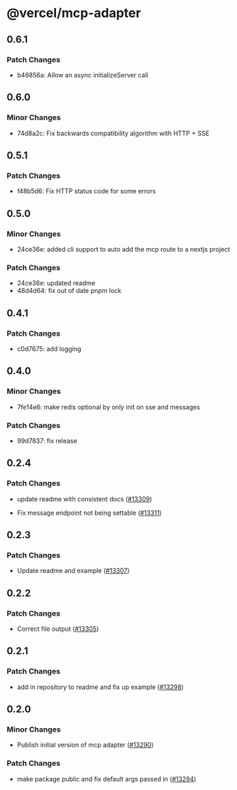 # @vercel/mcp-adapter

## 0.6.1

### Patch Changes

- b46856a: Allow an async initializeServer call

## 0.6.0

### Minor Changes

- 74d8a2c: Fix backwards compatibility algorithm with HTTP + SSE

## 0.5.1

### Patch Changes

- f48b5d6: Fix HTTP status code for some errors

## 0.5.0

### Minor Changes

- 24ce36e: added cli support to auto add the mcp route to a nextjs project

### Patch Changes

- 24ce36e: updated readme
- 48d4d64: fix out of date pnpm lock

## 0.4.1

### Patch Changes

- c0d7675: add logging

## 0.4.0

### Minor Changes

- 7fe14e6: make redis optional by only init on sse and messages

### Patch Changes

- 99d7837: fix release

## 0.2.4

### Patch Changes

- update readme with consistent docs ([#13309](https://github.com/vercel/vercel/pull/13309))

- Fix message endpoint not being settable ([#13311](https://github.com/vercel/vercel/pull/13311))

## 0.2.3

### Patch Changes

- Update readme and example ([#13307](https://github.com/vercel/vercel/pull/13307))

## 0.2.2

### Patch Changes

- Correct file output ([#13305](https://github.com/vercel/vercel/pull/13305))

## 0.2.1

### Patch Changes

- add in repository to readme and fix up example ([#13298](https://github.com/vercel/vercel/pull/13298))

## 0.2.0

### Minor Changes

- Publish initial version of mcp adapter ([#13290](https://github.com/vercel/vercel/pull/13290))

### Patch Changes

- make package public and fix default args passed in ([#13294](https://github.com/vercel/vercel/pull/13294))
